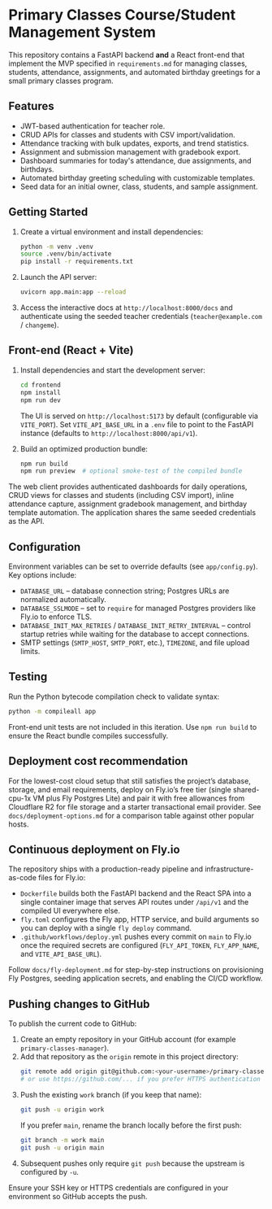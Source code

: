 # Primary Classes Course/Student Management System

This repository contains a FastAPI backend **and** a React front-end that implement the MVP specified in `requirements.md` for managing classes, students, attendance, assignments, and automated birthday greetings for a small primary classes program.

## Features
- JWT-based authentication for teacher role.
- CRUD APIs for classes and students with CSV import/validation.
- Attendance tracking with bulk updates, exports, and trend statistics.
- Assignment and submission management with gradebook export.
- Dashboard summaries for today's attendance, due assignments, and birthdays.
- Automated birthday greeting scheduling with customizable templates.
- Seed data for an initial owner, class, students, and sample assignment.

## Getting Started
1. Create a virtual environment and install dependencies:
   ```bash
   python -m venv .venv
   source .venv/bin/activate
   pip install -r requirements.txt
   ```
2. Launch the API server:
   ```bash
   uvicorn app.main:app --reload
   ```
3. Access the interactive docs at `http://localhost:8000/docs` and authenticate using the seeded teacher credentials (`teacher@example.com` / `changeme`).

## Front-end (React + Vite)

1. Install dependencies and start the development server:
   ```bash
   cd frontend
   npm install
   npm run dev
   ```
   The UI is served on `http://localhost:5173` by default (configurable via `VITE_PORT`). Set `VITE_API_BASE_URL` in a `.env` file to point to the FastAPI instance (defaults to `http://localhost:8000/api/v1`).

2. Build an optimized production bundle:
   ```bash
   npm run build
   npm run preview  # optional smoke-test of the compiled bundle
   ```

The web client provides authenticated dashboards for daily operations, CRUD views for classes and students (including CSV import), inline attendance capture, assignment gradebook management, and birthday template automation. The application shares the same seeded credentials as the API.

## Configuration
Environment variables can be set to override defaults (see `app/config.py`). Key options include:

- `DATABASE_URL` – database connection string; Postgres URLs are normalized automatically.
- `DATABASE_SSLMODE` – set to `require` for managed Postgres providers like Fly.io to enforce TLS.
- `DATABASE_INIT_MAX_RETRIES` / `DATABASE_INIT_RETRY_INTERVAL` – control startup retries while waiting for the database to accept connections.
- SMTP settings (`SMTP_HOST`, `SMTP_PORT`, etc.), `TIMEZONE`, and file upload limits.

## Testing
Run the Python bytecode compilation check to validate syntax:
```bash
python -m compileall app
```
Front-end unit tests are not included in this iteration. Use `npm run build` to ensure the React bundle compiles successfully.

## Deployment cost recommendation
For the lowest-cost cloud setup that still satisfies the project’s database, storage, and email requirements, deploy on Fly.io’s free tier (single shared-cpu-1x VM plus Fly Postgres Lite) and pair it with free allowances from Cloudflare R2 for file storage and a starter transactional email provider. See `docs/deployment-options.md` for a comparison table against other popular hosts.

## Continuous deployment on Fly.io
The repository ships with a production-ready pipeline and infrastructure-as-code files for Fly.io:

- `Dockerfile` builds both the FastAPI backend and the React SPA into a single container image that serves API routes under `/api/v1` and the compiled UI everywhere else.
- `fly.toml` configures the Fly app, HTTP service, and build arguments so you can deploy with a single `fly deploy` command.
- `.github/workflows/deploy.yml` pushes every commit on `main` to Fly.io once the required secrets are configured (`FLY_API_TOKEN`, `FLY_APP_NAME`, and `VITE_API_BASE_URL`).

Follow `docs/fly-deployment.md` for step-by-step instructions on provisioning Fly Postgres, seeding application secrets, and enabling the CI/CD workflow.

## Pushing changes to GitHub
To publish the current code to GitHub:

1. Create an empty repository in your GitHub account (for example `primary-classes-manager`).
2. Add that repository as the `origin` remote in this project directory:
   ```bash
   git remote add origin git@github.com:<your-username>/primary-classes-manager.git
   # or use https://github.com/... if you prefer HTTPS authentication
   ```
3. Push the existing `work` branch (if you keep that name):
   ```bash
   git push -u origin work
   ```
   If you prefer `main`, rename the branch locally before the first push:
   ```bash
   git branch -m work main
   git push -u origin main
   ```
4. Subsequent pushes only require `git push` because the upstream is configured by `-u`.

Ensure your SSH key or HTTPS credentials are configured in your environment so GitHub accepts the push.
